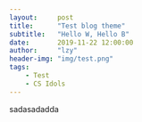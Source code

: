 ```yaml
---
layout:     post
title:      "Test blog theme"
subtitle:   "Hello W, Hello B"
date:       2019-11-22 12:00:00
author:     "lzy"
header-img: "img/test.png"
tags:
    - Test
    - CS Idols
---
```


sadasadadda